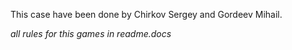 This case have been done by Chirkov Sergey and Gordeev Mihail.

*all rules for this games in readme.docs*
